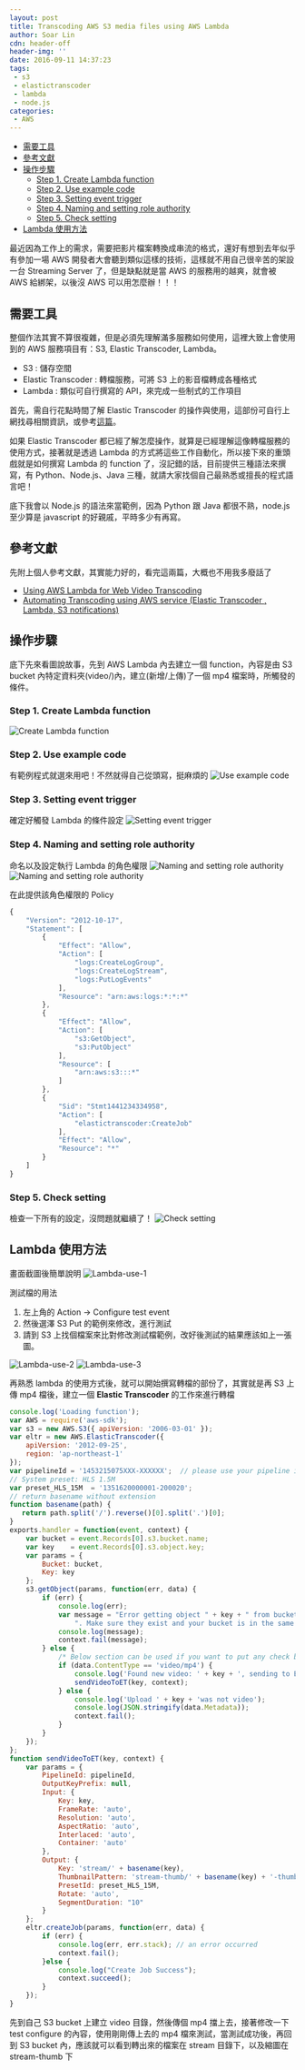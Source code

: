 ```yaml
---
layout: post
title: Transcoding AWS S3 media files using AWS Lambda
author: Soar Lin
cdn: header-off
header-img: ''
date: 2016-09-11 14:37:23
tags:
 - s3
 - elastictranscoder
 - lambda
 - node.js
categories:
 - AWS
---
```

<!-- MarkdownTOC -->

- [需要工具](#需要工具)
- [參考文獻](#參考文獻)
- [操作步驟](#操作步驟)
    - [Step 1. Create Lambda function](#step-1-create-lambda-function)
    - [Step 2. Use example code](#step-2-use-example-code)
    - [Step 3. Setting event trigger](#step-3-setting-event-trigger)
    - [Step 4. Naming and setting role authority](#step-4-naming-and-setting-role-authority)
    - [Step 5. Check setting](#step-5-check-setting)
- [Lambda 使用方法](#lambda-使用方法)

<!-- /MarkdownTOC -->

最近因為工作上的需求，需要把影片檔案轉換成串流的格式，還好有想到去年似乎有參加一場 AWS 開發者大會聽到類似這樣的技術，這樣就不用自己很辛苦的架設一台 Streaming Server 了，但是缺點就是當 AWS 的服務用的越爽，就會被 AWS 給綁架，以後沒 AWS 可以用怎麼辦！！！

<a name="需要工具"></a>
## 需要工具

整個作法其實不算很複雜，但是必須先理解滿多服務如何使用，這裡大致上會使用到的 AWS 服務項目有：S3, Elastic Transcoder, Lambda。

 - S3 : 儲存空間
 - Elastic Transcoder : 轉檔服務，可將 S3 上的影音檔轉成各種格式
 - Lambda : 類似可自行撰寫的 API，來完成一些制式的工作項目

首先，需自行花點時間了解 Elastic Transcoder 的操作與使用，這部份可自行上網找尋相關資訊，或參考[這篇](https://foliovision.com/player/video-hosting/securing-your-video/hls-stream)。

如果 Elastic Transcoder 都已經了解怎麼操作，就算是已經理解這像轉檔服務的使用方式，接著就是透過 Lambda 的方式將這些工作自動化，所以接下來的重頭戲就是如何撰寫 Lambda 的 function 了，沒記錯的話，目前提供三種語法來撰寫，有 Python、Node.js、Java 三種，就請大家找個自己最熟悉或擅長的程式語言吧！

底下我會以 Node.js 的語法來當範例，因為 Python 跟 Java 都很不熟，node.js 至少算是 javascript 的好親戚，平時多少有再寫。
<!-- more -->
<a name="參考文獻"></a>
## 參考文獻

先附上個人參考文獻，其實能力好的，看完這兩篇，大概也不用我多廢話了

 - [Using AWS Lambda for Web Video Transcoding](https://tonym.us/using-aws-lambda-for-web-video-transcoding.html)
 - [Automating Transcoding using AWS service (Elastic Transcoder , Lambda, S3 notifications)](https://axcessblog.wordpress.com/2015/09/21/automating-transcoding-using-aws-service-elastic-transcoder-lambda-s3-notifications/)

<a name="操作步驟"></a>
## 操作步驟
底下先來看圖說故事，先到 AWS Lambda 內去建立一個 function，內容是由 S3 bucket 內特定資料夾(video/)內，建立(新增/上傳)了一個 mp4 檔案時，所觸發的條件。

<a name="step-1-create-lambda-function"></a>
### Step 1. Create Lambda function

![Create Lambda function](/images/Transcoding-AWS-S3-media-files-using-AWS-Lambda/step1.jpg)

<a name="step-2-use-example-code"></a>
### Step 2. Use example code

有範例程式就選來用吧！不然就得自己從頭寫，挺麻煩的
![Use example code](/images/Transcoding-AWS-S3-media-files-using-AWS-Lambda/step2.jpg)

<a name="step-3-setting-event-trigger"></a>
### Step 3. Setting event trigger

確定好觸發 Lambda 的條件設定
![Setting event trigger](/images/Transcoding-AWS-S3-media-files-using-AWS-Lambda/step3.jpg)

<a name="step-4-naming-and-setting-role-authority"></a>
### Step 4. Naming and setting role authority

命名以及設定執行 Lambda 的角色權限
![Naming and setting role authority](/images/Transcoding-AWS-S3-media-files-using-AWS-Lambda/step4-1.jpg) ![Naming and setting role authority](/images/Transcoding-AWS-S3-media-files-using-AWS-Lambda/step4-2.jpg)

在此提供該角色權限的 Policy

````javascript
{
    "Version": "2012-10-17",
    "Statement": [
        {
            "Effect": "Allow",
            "Action": [
                "logs:CreateLogGroup",
                "logs:CreateLogStream",
                "logs:PutLogEvents"
            ],
            "Resource": "arn:aws:logs:*:*:*"
        },
        {
            "Effect": "Allow",
            "Action": [
                "s3:GetObject",
                "s3:PutObject"
            ],
            "Resource": [
                "arn:aws:s3:::*"
            ]
        },
        {
            "Sid": "Stmt1441234334958",
            "Action": [
                "elastictranscoder:CreateJob"
            ],
            "Effect": "Allow",
            "Resource": "*"
        }
    ]
}
````

<a name="step-5-check-setting"></a>
### Step 5. Check setting

檢查一下所有的設定，沒問題就繼續了！
![Check setting](/images/Transcoding-AWS-S3-media-files-using-AWS-Lambda/step5.jpg)

<a name="lambda-使用方法"></a>
## Lambda 使用方法

畫面截圖後簡單說明
![Lambda-use-1](/images/Transcoding-AWS-S3-media-files-using-AWS-Lambda/lambda1.jpg)

測試檔的用法

 1. 左上角的 Action -> Configure test event
 2. 然後選澤 S3 Put 的範例來修改，進行測試
 3. 請到 S3 上找個檔案來比對修改測試檔範例，改好後測試的結果應該如上一張圖。

![Lambda-use-2](/images/Transcoding-AWS-S3-media-files-using-AWS-Lambda/lambda2.jpg) ![Lambda-use-3](/images/Transcoding-AWS-S3-media-files-using-AWS-Lambda/lambda3.jpg)

再熟悉 lambda 的使用方式後，就可以開始撰寫轉檔的部份了，其實就是再 S3 上傳 mp4 檔後，建立一個 __Elastic Transcoder__ 的工作來進行轉檔

````javascript
console.log('Loading function');
var AWS = require('aws-sdk');
var s3 = new AWS.S3({ apiVersion: '2006-03-01' });
var eltr = new AWS.ElasticTranscoder({
    apiVersion: '2012-09-25',
    region: 'ap-northeast-1'
});
var pipelineId = '1453215075XXX-XXXXXX';  // please use your pipeline id
// System preset: HLS 1.5M
var preset_HLS_15M  = '1351620000001-200020';
// return basename without extension
function basename(path) {
   return path.split('/').reverse()[0].split('.')[0];
}
exports.handler = function(event, context) {
    var bucket = event.Records[0].s3.bucket.name;
    var key    = event.Records[0].s3.object.key;
    var params = {
        Bucket: bucket,
        Key: key
    };
    s3.getObject(params, function(err, data) {
        if (err) {
            console.log(err);
            var message = "Error getting object " + key + " from bucket " + bucket +
                ". Make sure they exist and your bucket is in the same region as this function.";
            console.log(message);
            context.fail(message);
        } else {
            /* Below section can be used if you want to put any check based on metadata */
            if (data.ContentType == 'video/mp4') {
                console.log('Found new video: ' + key + ', sending to ET');
                sendVideoToET(key, context);
            } else {
                console.log('Upload ' + key + 'was not video');
                console.log(JSON.stringify(data.Metadata));
                context.fail();
            }
        }
    });
};
function sendVideoToET(key, context) {
    var params = {
        PipelineId: pipelineId,
        OutputKeyPrefix: null,
        Input: {
            Key: key,
            FrameRate: 'auto',
            Resolution: 'auto',
            AspectRatio: 'auto',
            Interlaced: 'auto',
            Container: 'auto'
        },
        Output: {
            Key: 'stream/' + basename(key),
            ThumbnailPattern: 'stream-thumb/' + basename(key) + '-thumb-{count}',
            PresetId: preset_HLS_15M,
            Rotate: 'auto',
            SegmentDuration: "10"
        }
    };
    eltr.createJob(params, function(err, data) {
        if (err) {
            console.log(err, err.stack); // an error occurred
            context.fail();
        }else {
            console.log("Create Job Success");
            context.succeed();
        }
    });
}
````

先到自己 S3 bucket 上建立 video 目錄，然後傳個 mp4 擋上去，接著修改一下 test configure 的內容，使用剛剛傳上去的 mp4 檔來測試，當測試成功後，再回到 S3 bucket 內，應該就可以看到轉出來的檔案在 stream 目錄下，以及縮圖在 stream-thumb 下